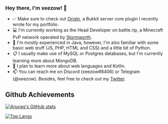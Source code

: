 ### Hey there, I'm xeezow! 👋

- ✅ Make sure to check out [Origin](https://github.com/xeezowdev/Origin), a Bukkit server core plugin I recently wrote for my portfolio.
- 💻 I'm currently working as the Head Developer on battle.rip, a Minecraft PvP network operated by [Stormworth](https://github.com/Stormworth).
- 🌱 I'm mostly experienced in Java, however, I'm also familiar with some basic web stuff (JS, PHP, HTML and CSS) and a little bit of Python.
- 📋 I usually make use of MySQL or Postgres databases, but I'm currently learning more about MongoDB.
- 🤔 I plan to learn more about web languages and Kotlin.
- 📫 You can reach me on Discord (xeezow#8406) or Telegram (@xeezow). Besides, feel free to check out my [Twitter](https://twitter.com/xeezow).

## Github Achievements

[![Anurag's GitHub stats](https://github-readme-stats.vercel.app/api?username=xeezowdev&show_icons=true&theme=light)](https://github.com/anuraghazra/github-readme-stats)

[![Top Langs](https://github-readme-stats.vercel.app/api/top-langs/?username=xeezowdev&theme=light&langs_count=8)](https://github.com/anuraghazra/github-readme-stats)
